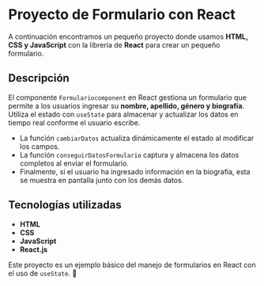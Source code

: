 # Proyecto de Formulario con React

A continuación encontramos un pequeño proyecto donde usamos **HTML, CSS y JavaScript** con la librería de **React** para crear un pequeño formulario.

## Descripción

El componente `Formulariocomponent` en React gestiona un formulario que permite a los usuarios ingresar su **nombre, apellido, género y biografía**. Utiliza el estado con `useState` para almacenar y actualizar los datos en tiempo real conforme el usuario escribe.

- La función `cambiarDatos` actualiza dinámicamente el estado al modificar los campos.
- La función `conseguirDatosFormulario` captura y almacena los datos completos al enviar el formulario.
- Finalmente, si el usuario ha ingresado información en la biografía, esta se muestra en pantalla junto con los demás datos.

## Tecnologías utilizadas

- **HTML**
- **CSS**
- **JavaScript**
- **React.js**

Este proyecto es un ejemplo básico del manejo de formularios en React con el uso de `useState`. 🚀

